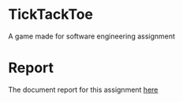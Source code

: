 # TickTackToe
A game made for software engineering assignment

# Report
The document report for this assignment [here](https://drive.google.com/file/d/198WUg8zheVJ5h1nilOHp3k9CuolcYfh3/view?usp=sharing)
